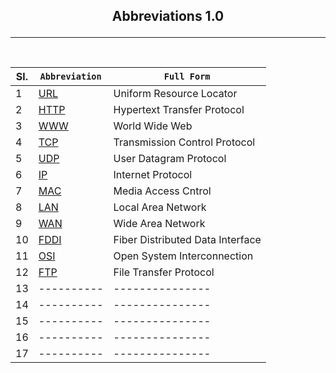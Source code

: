 ## <p align="center"> Abbreviations 1.0</p>
------------------------------------------------------
</br>

|  Sl. | `Abbreviation`| `Full Form` |  
|------|----------|---------------| 
| 1 | [URL](https://en.wikipedia.org/wiki/URL)| Uniform Resource Locator
|2|[HTTP](https://en.wikipedia.org/wiki/Hypertext_Transfer_Protocol)|Hypertext Transfer Protocol
|3|[WWW](https://en.wikipedia.org/wiki/World_Wide_Web)|World Wide Web
|4|[TCP](https://en.wikipedia.org/wiki/Transmission_Control_Protocol)|Transmission Control Protocol
|5|[UDP](https://en.wikipedia.org/wiki/User_Datagram_Protocol)| User Datagram Protocol
|6|[IP](https://en.wikipedia.org/wiki/Internet_Protocol)| Internet Protocol
|7|[MAC](https://en.wikipedia.org/wiki/MAC_address)|Media Access Cntrol
|8|[LAN](https://en.wikipedia.org/wiki/Local_area_network)| Local Area Network
|9|[WAN](https://en.wikipedia.org/wiki/Wide_area_network)| Wide Area Network
|10|[FDDI](https://en.wikipedia.org/wiki/Fiber_Distributed_Data_Interface)| Fiber Distributed Data Interface 
|11|[OSI](https://en.wikipedia.org/wiki/OSI_model)|Open System Interconnection|
|12|[FTP](https://en.wikipedia.org/wiki/File_Transfer_Protocol)|File Transfer Protocol| 
|13|----------|---------------| 
|14|----------|---------------| 
|15|----------|---------------|
|16|----------|---------------| 
|17|----------|---------------| 
